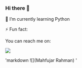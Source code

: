 ### Hi there 👋

🌱 I’m currently learning Python


⚡ Fun fact: <Null>

You can reach me on:

![](https://komarev.com/ghpvc/?username=mahfujarr&label=ThisProfileIsViewed )
<!--
- 👯 I’m looking to collaborate on ...
- 🤔 I’m looking for help with ...
- 📫 How to reach me: ...
- 😄 Pronouns: ...
-->

'markdown
![](Mahfujar Rahman)
'